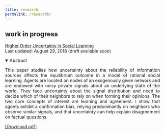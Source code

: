 ```yaml
---
title: research
permalink: /research/
---
```


<!--
## working papers
-->


## work in progress

<a href="" target="_blank">Higher Order Uncertainty in Social Learning</a> <br>
Last updated: August 29, 2018 (draft available soon)

<details open>
<summary>Abstract</summary>
<p align="justify"> This paper studies how uncertainty about the reliability of information sources affects the equilibrium outcome in a model of rational social learning. Agents are located on nodes of an exogenously given network and are endowed with noisy private signals about an underlying state of the world. They face uncertainty about the signal distribution and need to decide which of their neighbors to rely on when forming their opinions. The two core concepts of interest are learning and agreement. I show that agents exhibit a confirmation bias, relying predominantly on neighbors who observe similar signals, and that uncertainty can help explain disagreement on factual questions. </p>
</details>
<a href="" target="_blank">[Download pdf]</a> 

<!--
<br>

<a href="" target="_blank">Information Manipulation and Propagation in Social Networks</a> <br>
Last updated: September 14, 2017

<details open>
<summary>Abstract</summary>
<p align="justify"> This paper presents a model of a manipulator trying to influence the collective decision of a population of agents. The novelty is to capture Bayesian persuasion followed by information diffusion in a network. Unbiased agents want the collective decision to match an unknown state of the world, while biased agents share the preferences of the manipulator. The manipulator controls the distribution of a signal. Agents communicate at a cheap talk stage. The manipulator faces a trade-off between a higher degree manipulation and higher information diffusion. The optimal degree of manipulation is inversely related to the density of biased agents. </p>
</details>
-->
